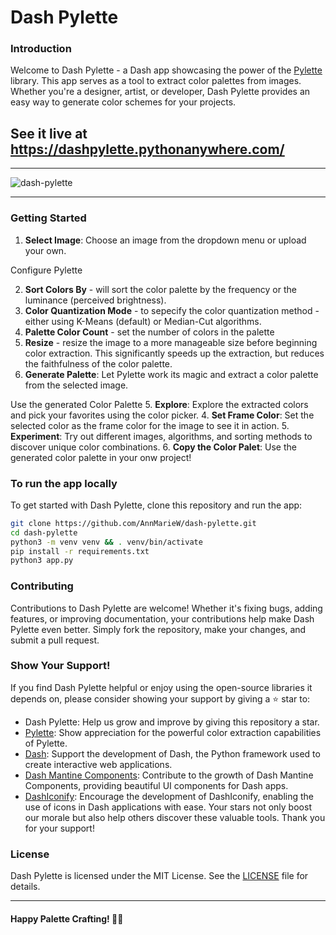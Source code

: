 
# Dash Pylette

### Introduction

Welcome to Dash Pylette - a  Dash app showcasing the power of the [Pylette](https://github.com/qTipTip/Pylette) library. This app serves as a tool to extract
color palettes from images. Whether you're a designer, artist, or developer, Dash Pylette provides an easy
way to generate color schemes for your projects.

##  See it live at https://dashpylette.pythonanywhere.com/

------------------

![dash-pylette](https://github.com/AnnMarieW/dash-pylette/assets/72614349/1ce897c4-caa2-4b24-a0a7-d795faa516d5)


--------------

### Getting Started

1. **Select Image**: Choose an image from the dropdown menu or upload your own.  

Configure Pylette

2. **Sort Colors By** - will sort the color palette by the frequency or the luminance (perceived brightness).
3. **Color Quantization Mode** - to sepecify the color quantization method - either using K-Means (default) or Median-Cut algorithms.
4. **Palette Color Count** - set the number of colors in the palette
5. **Resize** - resize the image to a more manageable size before beginning color extraction. This significantly speeds up the extraction, but reduces the faithfulness of the color palette.
2. **Generate Palette**: Let Pylette work its magic and extract a color palette from the selected image.

Use the generated Color Palette
5. **Explore**: Explore the extracted colors and pick your favorites using the color picker.
4. **Set Frame Color**: Set the selected color as the frame color for the image to see it in action.
5. **Experiment**: Try out different images, algorithms, and sorting methods to discover unique color combinations.
6. **Copy the Color Palet**: Use the generated color palette in your onw project!


### To run the app locally

To get started with Dash Pylette, clone this repository and run the app:

```bash
git clone https://github.com/AnnMarieW/dash-pylette.git
cd dash-pylette
python3 -m venv venv && . venv/bin/activate
pip install -r requirements.txt
python3 app.py
```

### Contributing

Contributions to Dash Pylette are welcome! Whether it's fixing bugs, adding features, or improving documentation, 
your contributions help make Dash Pylette even better. Simply fork the repository, make your changes, and submit a pull request.

### Show Your Support!
If you find Dash Pylette helpful or enjoy using the open-source libraries it depends on, please consider showing your support by giving a ⭐️ star to:

- Dash Pylette: Help us grow and improve by giving this repository a star.
- [Pylette](https://github.com/qTipTip/Pylette): Show appreciation for the powerful color extraction capabilities of Pylette.
- [Dash](https://github.com/plotly/dash): Support the development of Dash, the Python framework used to create interactive web applications.
- [Dash Mantine Components](https://github.com/snehilvj/dash-mantine-components): Contribute to the growth of Dash Mantine Components, providing beautiful UI components for Dash apps.
- [DashIconify](https://github.com/snehilvj/dash-iconify): Encourage the development of DashIconify, enabling the use of icons in Dash applications with ease.
Your stars not only boost our morale but also help others discover these valuable tools. Thank you for your support!

### License

Dash Pylette is licensed under the MIT License. See the [LICENSE](LICENSE) file for details.

---

#### **Happy Palette Crafting!** 🎨✨